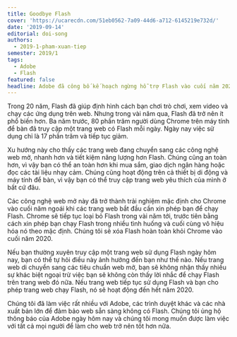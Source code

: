 ```yaml
---
title: Goodbye Flash
cover: 'https://ucarecdn.com/51eb0562-7a09-44d6-a712-6145219e732d/'
date: '2019-09-14'
editorial: doi-song
authors:
  - 2019-1-pham-xuan-tiep
semester: 2019/1
tags:
  - Adobe
  - Flash
featured: false
headline: Adobe đã công bố kế hoạch ngừng hỗ trợ Flash vào cuối năm 2020.
---
```

Trong 20 năm, Flash đã giúp định hình cách bạn chơi trò chơi, xem video và chạy các ứng dụng trên web. Nhưng trong vài năm qua, Flash đã trở nên ít phổ biến hơn. Ba năm trước, 80 phần trăm người dùng Chrome trên máy tính để bàn đã truy cập một trang web có Flash mỗi ngày. Ngày nay việc sử dụng chỉ là 17 phần trăm và tiếp tục giảm.



Xu hướng này cho thấy các trang web đang chuyển sang các công nghệ web mở, nhanh hơn và tiết kiệm năng lượng hơn Flash. Chúng cũng an toàn hơn, vì vậy bạn có thể an toàn hơn khi mua sắm, giao dịch ngân hàng hoặc đọc các tài liệu nhạy cảm. Chúng cũng hoạt động trên cả thiết bị di động và máy tính để bàn, vì vậy bạn có thể truy cập trang web yêu thích của mình ở bất cứ đâu.



Các công nghệ web mở này đã trở thành trải nghiệm mặc định cho Chrome vào cuối năm ngoái khi các trang web bắt đầu cần xin phép bạn để chạy Flash. Chrome sẽ tiếp tục loại bỏ Flash trong vài năm tới, trước tiên bằng cách xin phép bạn chạy Flash trong nhiều tình huống và cuối cùng vô hiệu hóa nó theo mặc định. Chúng tôi sẽ xóa Flash hoàn toàn khỏi Chrome vào cuối năm 2020.



Nếu bạn thường xuyên truy cập một trang web sử dụng Flash ngày hôm nay, bạn có thể tự hỏi điều này ảnh hưởng đến bạn như thế nào. Nếu trang web di chuyển sang các tiêu chuẩn web mở, bạn sẽ không nhận thấy nhiều sự khác biệt ngoại trừ việc bạn sẽ không còn thấy lời nhắc để chạy Flash trên trang web đó nữa. Nếu trang web tiếp tục sử dụng Flash và bạn cho phép trang web chạy Flash, nó sẽ hoạt động đến hết năm 2020.



Chúng tôi đã làm việc rất nhiều với Adobe, các trình duyệt khác và các nhà xuất bản lớn để đảm bảo web sẵn sàng không có Flash. Chúng tôi ủng hộ thông báo của Adobe ngày hôm nay và chúng tôi mong muốn được làm việc với tất cả mọi người để làm cho web trở nên tốt hơn nữa.
